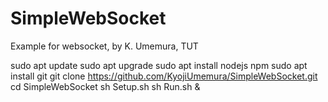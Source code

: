 # SimpleWebSocket
Example for websocket, by K. Umemura, TUT

sudo apt update
sudo apt upgrade
sudo apt install nodejs npm
sudo apt install git
git clone https://github.com/KyojiUmemura/SimpleWebSocket.git
cd SimpleWebSocket
sh Setup.sh
sh Run.sh &
